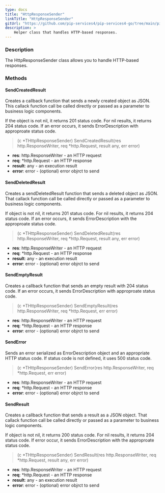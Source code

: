 ```yaml
---
type: docs
title: "HttpResponseSender"
linkTitle: "HttpResponseSender"
gitUrl: "https://github.com/pip-services4/pip-services4-go/tree/main/pip-services4-http-go"
description: >
    Helper class that handles HTTP-based responses.
---
```


### Description

The HttpResponseSender class allows you to handle HTTP-based responses.

### Methods

#### SendCreatedResult
Creates a callback function that sends a newly created object as JSON.
This callack function call be called directly or passed
as a parameter to business logic components.

If the object is not nil, it returns 201 status code.
For nil results, it returns 204 status code.
If an error occurs, it sends ErrorDescription with approproate status code.

> (c *THttpResponseSender) SendCreatedResult(res http.ResponseWriter, req *http.Request, result  any, err error)

- **res**: http.ResponseWriter - an HTTP request
- **req**: *http.Request - an HTTP response
- **result**:  any - an execution result
- **error**: error - (optional) error objrct to send


#### SendDeletedResult
Creates a sendDeletedResult function that sends a deleted object as JSON.
That callack function call be called directly or passed
as a parameter to business logic components.

If object is not nil, it returns 201 status code.
For nil results, it returns 204 status code.
If an error occurs, it sends ErrorDescription with the approproate status code.

> (c *THttpResponseSender) SendDeletedResult(res http.ResponseWriter, req *http.Request, result  any, err error)

- **res**: http.ResponseWriter - an HTTP request
- **req**: *http.Request - an HTTP response
- **result**:  any - an execution result
- **error**: error - (optional) error objrct to send


#### SendEmptyResult
Creates a callback function that sends an empty result with 204 status code.
If an error occurs, it sends ErrorDescription with approproate status code.


> (c *THttpResponseSender) SendEmptyResult(res http.ResponseWriter, req *http.Request, err error)

- **res**: http.ResponseWriter - an HTTP request
- **req**: *http.Request - an HTTP response
- **error**: error - (optional) error objrct to send


#### SendError
Sends an error serialized as ErrorDescription object
and an appropriate HTTP status code.
If status code is not defined, it uses 500 status code.


> (c *THttpResponseSender) SendError(res http.ResponseWriter, req *http.Request, err error)

- **res**: http.ResponseWriter - an HTTP request
- **req**: *http.Request - an HTTP response
- **error**: error - (optional) error objrct to send 


#### SendResult
Creates a callback function that sends a result as a JSON object.
That callack function call be called directly or passed
as a parameter to business logic components.

If object is not nil, it returns 200 status code.
For nil results, it returns 204 status code.
If error occur, it sends ErrorDescription with the approproate status code.


> (c *THttpResponseSender) SendResult(res http.ResponseWriter, req *http.Request, result  any, err error)

- **res**: http.ResponseWriter - an HTTP request
- **req**: *http.Request - an HTTP response
- **result**:  any - an execution result
- **error**: error - (optional) error objrct to send

